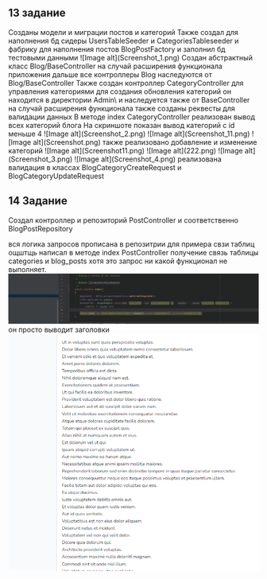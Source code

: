 <h2>13 задание</h2> Созданы модели и миграции постов и категорий
Также создал для наполнения бд сидеры UsersTableSeeder и CategoriesTableseeder и фабрику для наполнения постов
BlogPostFactory и заполнил бд тестовыми данными
![Image alt](Screenshot_1.png)
Создан абстрактный класс Blog/BaseController на случай расширения функционала приложения дальше все 
контроллеры Blog наследуются от Blog/BaseController
Также создан контроллер CategoryController для управления категориями для создания обновления категорий он находится
в директории Admin\ и наследуется также от BaseController на случай расширения функционала
также созданы реквесты для валидации данных 
В методе index CategoryController реализован вывод всех категорий блога
На скриншоте показан вывод категорий с id меньше 4
![Image alt](Screenshot_2.png)
![Image alt](Screenshot_11.png)
![Image alt](Screenshot.png)
также реализовано добавление и изменение категорий
![Image alt](Screenshot11.png)
![Image alt](222.png)
![Image alt](Screenshot_3.png)
![Image alt](Screenshot_4.png)
реализована валидация в классах BlogCategoryCreateRequest и BlogCategoryUpdateRequest
<h2>14 Задание</h2>
Создал контроллер и репозиторий PostController и соответственно BlogPostRepository

вся логика запросов прописана в репозитрии для примера свзи таблиц ощштщь написал в методе index
PostController получение связь таблицы categories и blog_posts хотя это запрос ни какой функционал
не выполняет.
![Image alt](Screenshot_5.png)
он просто выводит заголовки
![Image alt](Screenshot_6.png)




